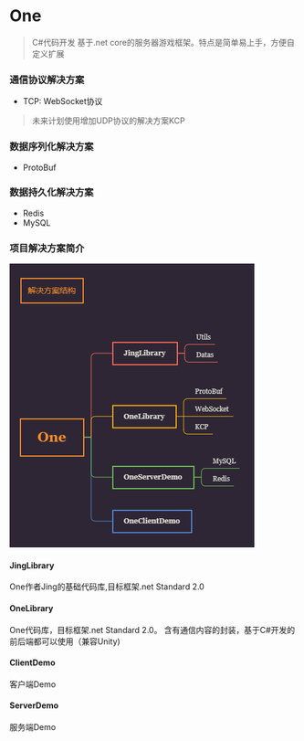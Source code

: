 # One

> C#代码开发 基于.net core的服务器游戏框架。特点是简单易上手，方便自定义扩展

### 通信协议解决方案  
- TCP: WebSocket协议

> 未来计划使用增加UDP协议的解决方案KCP

### 数据序列化解决方案
- ProtoBuf

### 数据持久化解决方案
- Redis
- MySQL

### 项目解决方案简介

![](Design/One.png)

#### JingLibrary
One作者Jing的基础代码库,目标框架.net Standard 2.0

#### OneLibrary
One代码库，目标框架.net Standard 2.0。 含有通信内容的封装，基于C#开发的前后端都可以使用（兼容Unity)

#### ClientDemo
客户端Demo

#### ServerDemo
服务端Demo



